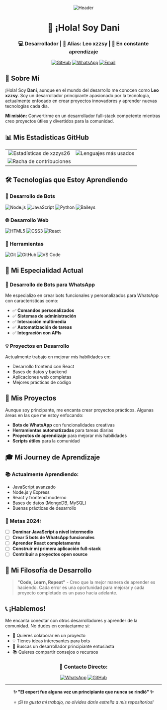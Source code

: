 <div align="center">
  
![Header](https://images.unsplash.com/photo-1555066931-4365d14bab8c?ixlib=rb-4.0.3&auto=format&fit=crop&w=2070&q=80)

# 👋 ¡Hola! Soy Dani
### **💻 Desarrollador | 🎯 Alias: Leo xzzsy | 🚀 En constante aprendizaje**

[![GitHub](https://img.shields.io/badge/🐙_GitHub-xzzys26-181717?style=for-the-badge&logo=github)](https://github.com/xzzys26)
[![WhatsApp](https://img.shields.io/badge/📞_WhatsApp-Contactar-25D366?style=for-the-badge&logo=whatsapp)](https://wa.me/18097769423)
[![Email](https://img.shields.io/badge/📧_Email-Dani%40dev.com-D14836?style=for-the-badge&logo=gmail)](mailto:dani.dev@email.com)

</div>

## 🎯 Sobre Mí

¡Hola! Soy **Dani**, aunque en el mundo del desarrollo me conocen como **Leo xzzsy**. Soy un desarrollador principiante apasionado por la tecnología, actualmente enfocado en crear proyectos innovadores y aprender nuevas tecnologías cada día.

**Mi misión:** Convertirme en un desarrollador full-stack competente mientras creo proyectos útiles y divertidos para la comunidad.

## 📊 Mis Estadísticas GitHub

<div align="center">

| | |
|:---:|:---:|
| ![Estadísticas de xzzys26](https://github-readme-stats.vercel.app/api?username=xzzys26&show_icons=true&theme=default&hide_border=true&include_all_commits=true) | ![Lenguajes más usados](https://github-readme-stats.vercel.app/api/top-langs/?username=xzzys26&layout=compact&theme=default&hide_border=true&langs_count=6) |
| ![Racha de contribuciones](https://streak-stats.demolab.com/?user=xzzys26&theme=default&hide_border=true) | |

</div>

## 🛠 Tecnologías que Estoy Aprendiendo

### **💬 Desarrollo de Bots**
![Node.js](https://img.shields.io/badge/Node.js-339933?style=flat-square&logo=nodedotjs&logoColor=white)
![JavaScript](https://img.shields.io/badge/JavaScript-F7DF1E?style=flat-square&logo=javascript&logoColor=black)
![Python](https://img.shields.io/badge/Python-3776AB?style=flat-square&logo=python&logoColor=white)
![Baileys](https://img.shields.io/badge/Baileys-WhatsApp-25D366?style=flat-square&logo=whatsapp)

### **🌐 Desarrollo Web**
![HTML5](https://img.shields.io/badge/HTML5-E34F26?style=flat-square&logo=html5&logoColor=white)
![CSS3](https://img.shields.io/badge/CSS3-1572B6?style=flat-square&logo=css3&logoColor=white)
![React](https://img.shields.io/badge/React-61DAFB?style=flat-square&logo=react&logoColor=black)

### **🔧 Herramientas**
![Git](https://img.shields.io/badge/Git-F05032?style=flat-square&logo=git&logoColor=white)
![GitHub](https://img.shields.io/badge/GitHub-181717?style=flat-square&logo=github)
![VS Code](https://img.shields.io/badge/VS_Code-007ACC?style=flat-square&logo=visualstudiocode)

## 🚀 Mi Especialidad Actual

### **🤖 Desarrollo de Bots para WhatsApp**
Me especializo en crear bots funcionales y personalizados para WhatsApp con características como:

- ✅ **Comandos personalizados**
- ✅ **Sistemas de administración**
- ✅ **Interacción multimedia**
- ✅ **Automatización de tareas**
- ✅ **Integración con APIs**

### **💡 Proyectos en Desarrollo**
Actualmente trabajo en mejorar mis habilidades en:
- Desarrollo frontend con React
- Bases de datos y backend
- Aplicaciones web completas
- Mejores prácticas de código

## 📂 Mis Proyectos

Aunque soy principante, me encanta crear proyectos prácticos. Algunas áreas en las que me estoy enfocando:

- **Bots de WhatsApp** con funcionalidades creativas
- **Herramientas automatizadas** para tareas diarias
- **Proyectos de aprendizaje** para mejorar mis habilidades
- **Scripts útiles** para la comunidad

## 🎓 Mi Journey de Aprendizaje

### **📚 Actualmente Aprendiendo:**
- JavaScript avanzado
- Node.js y Express
- React y frontend moderno
- Bases de datos (MongoDB, MySQL)
- Buenas prácticas de desarrollo

### **🎯 Metas 2024:**
- [ ] **Dominar JavaScript a nivel intermedio**
- [ ] **Crear 5 bots de WhatsApp funcionales**
- [ ] **Aprender React completamente**
- [ ] **Construir mi primera aplicación full-stack**
- [ ] **Contribuir a proyectos open source**

## 🌟 Mi Filosofía de Desarrollo

> **"Code, Learn, Repeat"** - Creo que la mejor manera de aprender es haciendo. Cada error es una oportunidad para mejorar y cada proyecto completado es un paso hacia adelante.

## 📞 ¡Hablemos!

Me encanta conectar con otros desarrolladores y aprender de la comunidad. No dudes en contactarme si:

- 🤝 Quieres colaborar en un proyecto
- 💡 Tienes ideas interesantes para bots
- 🎯 Buscas un desarrollador principiante entusiasta
- 📚 Quieres compartir consejos o recursos

<div align="center">

### **📱 Contacto Directo:**
[![WhatsApp](https://img.shields.io/badge/WhatsApp-18097769423-25D366?style=for-the-badge&logo=whatsapp)](https://wa.me/18097769423)
[![GitHub](https://img.shields.io/badge/GitHub-xzzys26-181717?style=for-the-badge&logo=github)](https://github.com/xzzys26)

---

**✨ "El expert fue alguna vez un principiante que nunca se rindió" ✨**

⭐ *¡Si te gusta mi trabajo, no olvides darle estrella a mis repositorios!*

</div>